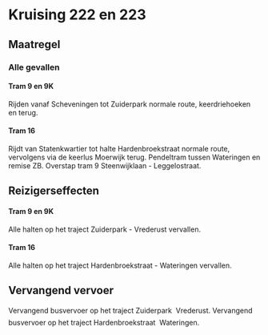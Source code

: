 # Kruising 222 en 223
## Maatregel
### Alle gevallen

#### Tram 9 en 9K
Rijden vanaf Scheveningen tot Zuiderpark normale route, keerdriehoeken en terug.

#### Tram 16
Rijdt van Statenkwartier tot halte Hardenbroekstraat normale route, vervolgens via de keerlus Moerwijk terug.
Pendeltram tussen Wateringen en remise ZB. Overstap tram 9 Steenwijklaan - Leggelostraat.

## Reizigerseffecten

#### Tram 9 en 9K
Alle halten op het traject Zuiderpark - Vrederust vervallen.

#### Tram 16
Alle halten op het traject Hardenbroekstraat - Wateringen vervallen.

## Vervangend vervoer
Vervangend busvervoer op het traject Zuiderpark  Vrederust.
Vervangend busvervoer op het traject Hardenbroekstraat  Wateringen.